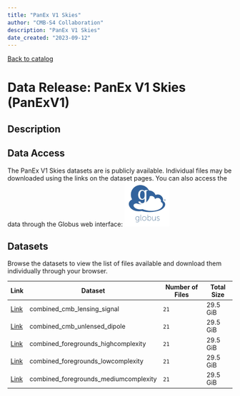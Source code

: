 ```yaml
---
title: "PanEx V1 Skies"
author: "CMB-S4 Collaboration"
description: "PanEx V1 Skies"
date_created: "2023-09-12"
---
```


[Back to catalog](./#data-releases)

# Data Release: PanEx V1 Skies (PanExV1)

## Description

## Data Access

The PanEx V1 Skies datasets are is publicly available. Individual
files may be downloaded using the links on the dataset pages. You can
also access the data through the Globus web interface: [![Download via Globus](images/globus-logo.png)](https://app.globus.org/file-manager?origin_id=38f01147-f09e-483d-a552-3866669a846d&origin_path=%2Fdatareleases%2Fpanexv1%2F)

## Datasets

Browse the datasets to view the list of files available and download them individually through your browser.

|                            Link                            |                Dataset                | Number of Files | Total Size |
| ---------------------------------------------------------- | ------------------------------------- | --------------- | ---------- |
| [Link](panexv1-combined_cmb_lensing_signal.html)           | combined_cmb_lensing_signal           | `21`            | 29.5 GiB   |
| [Link](panexv1-combined_cmb_unlensed_dipole.html)          | combined_cmb_unlensed_dipole          | `21`            | 29.5 GiB   |
| [Link](panexv1-combined_foregrounds_highcomplexity.html)   | combined_foregrounds_highcomplexity   | `21`            | 29.5 GiB   |
| [Link](panexv1-combined_foregrounds_lowcomplexity.html)    | combined_foregrounds_lowcomplexity    | `21`            | 29.5 GiB   |
| [Link](panexv1-combined_foregrounds_mediumcomplexity.html) | combined_foregrounds_mediumcomplexity | `21`            | 29.5 GiB   |
